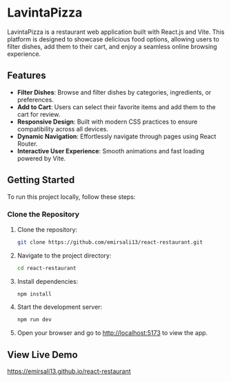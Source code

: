 # LavintaPizza

LavintaPizza is a restaurant web application built with React.js and Vite. This platform is designed to showcase delicious food options, allowing users to filter dishes, add them to their cart, and enjoy a seamless online browsing experience.

## Features

- **Filter Dishes**: Browse and filter dishes by categories, ingredients, or preferences.
- **Add to Cart**: Users can select their favorite items and add them to the cart for review.
- **Responsive Design**: Built with modern CSS practices to ensure compatibility across all devices.
- **Dynamic Navigation**: Effortlessly navigate through pages using React Router.
- **Interactive User Experience**: Smooth animations and fast loading powered by Vite.

## Getting Started

To run this project locally, follow these steps:

### Clone the Repository

1. Clone the repository:

    ```bash
    git clone https://github.com/emirsali13/react-restaurant.git
    ```

2. Navigate to the project directory:

    ```bash
    cd react-restaurant
    ```

3. Install dependencies:

    ```bash
    npm install
    ```

4. Start the development server:

    ```bash
    npm run dev
    ```

5. Open your browser and go to [http://localhost:5173](http://localhost:5173) to view the app.

## View Live Demo
https://emirsali13.github.io/react-restaurant
